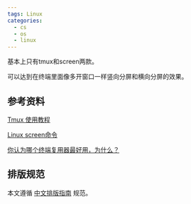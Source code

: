 ```yaml
---
tags: Linux
categories:
  - cs
  - os
  - linux
---
```




基本上只有tmux和screen两款。

可以达到在终端里面像多开窗口一样竖向分屏和横向分屏的效果。

## 参考资料
[Tmux 使用教程](https://www.ruanyifeng.com/blog/2019/10/tmux.html)

[Linux screen命令](https://www.runoob.com/linux/linux-comm-screen.html)

[你认为哪个终端复用器最好用，为什么？](https://www.zhihu.com/question/67017546)

## 排版规范
本文遵循 [中文排版指南](https://github.com/mzlogin/chinese-copywriting-guidelines) 规范。